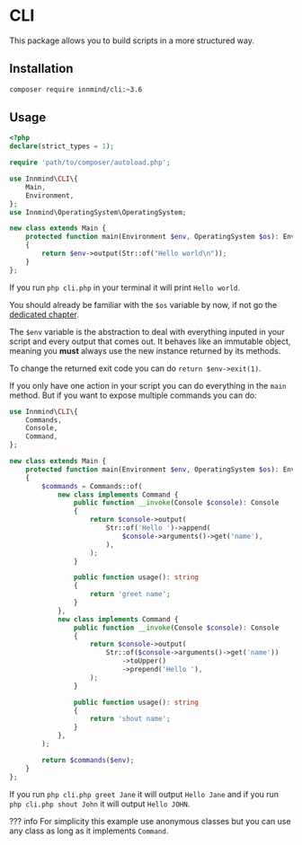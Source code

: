 # CLI

This package allows you to build scripts in a more structured way.

## Installation

```sh
composer require innmind/cli:~3.6
```

## Usage

```php title="cli.php"
<?php
declare(strict_types = 1);

require 'path/to/composer/autoload.php';

use Innmind\CLI\{
    Main,
    Environment,
};
use Innmind\OperatingSystem\OperatingSystem;

new class extends Main {
    protected function main(Environment $env, OperatingSystem $os): Environment
    {
        return $env->output(Str::of("Hello world\n"));
    }
};
```

If you run `php cli.php` in your terminal it will print `Hello world`.

You should already be familiar with the `$os` variable by now, if not go the [dedicated chapter](../operating-system/index.md).

The `$env` variable is the abstraction to deal with everything inputed in your script and every output that comes out. It behaves like an immutable object, meaning you **must** always use the new instance returned by its methods.

To change the returned exit code you can do `return $env->exit(1)`.

If you only have one action in your script you can do everything in the `main` method. But if you want to expose multiple commands you can do:

```php title="cli.php"
use Innmind\CLI\{
    Commands,
    Console,
    Command,
};

new class extends Main {
    protected function main(Environment $env, OperatingSystem $os): Environment
    {
        $commands = Commands::of(
            new class implements Command {
                public function __invoke(Console $console): Console
                {
                    return $console->output(
                        Str::of('Hello ')->append(
                            $console->arguments()->get('name'),
                        ),
                    );
                }

                public function usage(): string
                {
                    return 'greet name';
                }
            },
            new class implements Command {
                public function __invoke(Console $console): Console
                {
                    return $console->output(
                        Str::of($console->arguments()->get('name'))
                            ->toUpper()
                            ->prepend('Hello '),
                    );
                }

                public function usage(): string
                {
                    return 'shout name';
                }
            },
        );

        return $commands($env);
    }
};
```

If you run `php cli.php greet Jane` it will output `Hello Jane` and if you run `php cli.php shout John` it will output `Hello JOHN`.

??? info
    For simplicity this example use anonymous classes but you can use any class as long as it implements `Command`.
